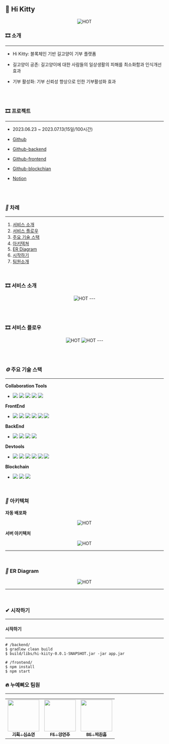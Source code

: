 ## 💛 Hi Kitty



<p align="center">
  <img src="https://file.notion.so/f/s/b3995677-262e-4d5d-bfbf-e9d3ced7031b/readme.png?id=b2cb7c52-7de4-4d57-9351-c9be58f7b0c0&table=block&spaceId=140f47f2-39e2-44b2-b982-84dd20a53ce3&expirationTimestamp=1689487200000&signature=2YpT2CU5VhDl0FJpFQIptfZ9ttSPIK_r817G6PiI03o&downloadName=readme.png" alt="HOT" width="number" />
</p>

### 🎞 소개
---

- Hi Kitty: 블록체인 기반 길고양이 기부 플랫폼
- 길고양이 공존: 길고양이에 대한 사람들의 일상생활의 피해를 최소화함과 인식개선 효과
- 기부 활성화: 기부 신뢰성 향상으로 인한 기부활성화 효과

  </br></br>
  
### 🎞 프로젝트
---

- 2023.06.23 ~ 2023.07.13(15일/100시간)
- [Github](https://github.com/Hi-Kitty)
- [Github-backend](https://github.com/Hi-Kitty/Hi-kitty-backend)
- [Github-frontend](https://github.com/Hi-Kitty/Hi-kitty-frontend)
- [Github-blockchian](https://github.com/Hi-Kitty/Hi-kitty-blockchian)
- [Notion](https://lunar-hole-440.notion.site/HI-KITTY-574be9a641454751ba51e0296ee2bee8?pvs=4)

  </br></br>

### **_📌_** 차례

---

1. [서비스 소개](#🎞-서비스-소개)
2. [서비스 플로우](#🎞-서비스-플로우)
2. [주요 기술 스택](#***⚙***-주요-기술-스택)
3. [아키텍쳐](#***🔨***-아키텍쳐)
4. [ER Diagram](#***🔗***-ER-Diagram)
7. [시작하기](#✔-시작하기)
8. [팀원소개](#🔥-누예삐오-팀원)

<br/>

### 🎞 서비스 소개
<p align="center">
  <img src="https://file.notion.so/f/s/24f30194-7769-48b6-bea6-14a5bb5cbbf0/Untitled.png?id=4e19df03-d535-467b-8ede-22532a3902fe&table=block&spaceId=140f47f2-39e2-44b2-b982-84dd20a53ce3&expirationTimestamp=1689487200000&signature=7GdSXWgzgkzWNsV8DwZuplcDsjtdg9TXLqpD6qlgCGc&downloadName=Untitled.png" alt="HOT" width="number" />
---

</br></br>

### 🎞 서비스 플로우
<p align="center">
  <img src="https://file.notion.so/f/s/3c77fb8b-abb7-4db0-83b7-1d18bc834436/Untitled.png?id=efda4d1e-254f-4f1c-a44b-3effdf385637&table=block&spaceId=140f47f2-39e2-44b2-b982-84dd20a53ce3&expirationTimestamp=1689494400000&signature=DgnMgMAxBpo-UrbFPvNomwUu1_FzKmKgbyyrWYo4SpI&downloadName=Untitled.png" alt="HOT" width="number" />
    <img src="https://file.notion.so/f/s/d5d27567-3170-4f7c-8978-fe4013db9af8/Untitled.png?id=8ac1cf37-3d97-41a2-a4ae-ecb44a264698&table=block&spaceId=140f47f2-39e2-44b2-b982-84dd20a53ce3&expirationTimestamp=1689494400000&signature=meWTmwNEvNCiT7cqLak6VFFLDefEsryz1TulAqYfFCU&downloadName=Untitled.png" alt="HOT" width="number" />
---

</br></br>


### **_⚙_** 주요 기술 스택

---
 **Collaboration Tools**

 - <img src="https://img.shields.io/badge/GitHub-181717?style=flat-square&logo=GitHub" /> <img src="https://img.shields.io/badge/Jira-0052CC?style=flat-square&logo=Jira Software" /> <img src="https://img.shields.io/badge/Notion-000000?style=flat-square&logo=Notion" /> <img src="https://img.shields.io/badge/Miro-yellow?style=flat-square&logo=Miro&logoColor=000000" /> <img src="https://img.shields.io/badge/ Swagger-34A853?style=flat-square&logo=Swagger&logoColor=ffffff" /> 
 
**FrontEnd**

- <img src="https://img.shields.io/badge/ Figma-F24E1E?style=flat-square&logo=Figma&logoColor=ffffff" /> <img src="https://img.shields.io/badge/Next.js-000000?style=flat-square&logo=Next.js&logoColor=ffffff" /> <img src="https://img.shields.io/badge/React-61DAFB?style=flat-square&logo=React&logoColor=ffffff"/> <img src="https://img.shields.io/badge/recoil-764ABC?style=flat-square&logo=react&logoColor=ffffff"/>
<img src="https://img.shields.io/badge/Typescript-3178C6?style=flat-square&logo=Typescript&logoColor=white"/> <img src="https://img.shields.io/badge/React Query-61DAFB?style=flat-square&logo=reactquery&logoColor=ffffff"/> 

**BackEnd**

- <img src="https://img.shields.io/badge/Spring Boot-6DB33F?style=flat-square&logo=SpringBoot&logoColor=ffffff" /> <img src="https://img.shields.io/badge/Spring Cloud-6DB33F?style=flat-square&logo=Spring&logoColor=ffffff" /> <img src="https://img.shields.io/badge/Spring Security-6DB33F?style=flat-square&logo=SpringSecurity&logoColor=ffffff" /> <img src="https://img.shields.io/badge/MySQL-4479A1?style=flat-square&logo=MySQL&logoColor=ffffff" /> 

**Devtools**

- <img src="https://img.shields.io/badge/Amazon S3-569A31?style=flat-square&logo=Amazon S3&logoColor=ffffff" /> <img src="https://img.shields.io/badge/Amazon RDS-527FFF?style=flat-square&logo=Amazon RDS&logoColor=ffffff" /> <img src="https://img.shields.io/badge/AWS Lambda-FF9900?style=flat-square&logo=awslambda&logoColor=ffffff" /> <img src="https://img.shields.io/badge/AWS Elastic Beansltak-FF9900?style=flat-square&logo=amazonec2&logoColor=ffffff" /> <img src="https://img.shields.io/badge/Amazon API Gateway-FF4F8B?style=flat-square&logo=Amazon API Gateway&logoColor=ffffff" /> <img src="https://img.shields.io/badge/githubactions-2088FF?style=flat-square&logo=githubactions&logoColor=ffffff" /> 

**Blockchain**
- <img src="https://img.shields.io/badge/Node.js-339933?style=flat-square&logo=Node.js&logoColor=white"/> <img src="https://img.shields.io/badge/web3.js-F16822?style=flat-square&logo=web3dotjs&logoColor=white"/> <img src="https://img.shields.io/badge/solidity-363636?style=flat-square&logo=solidity&logoColor=white"/>


<br/>

### **_🔨_** 아키텍쳐

**자동 배포화**

<p align="center">
  <img src="https://file.notion.so/f/s/ca139367-f7e5-4f9a-baf7-c1a7a792cb95/Untitled.png?id=593709a4-fadf-44bb-ba38-308395eafa0c&table=block&spaceId=140f47f2-39e2-44b2-b982-84dd20a53ce3&expirationTimestamp=1689494400000&signature=T2d6swsKRzI0EbLfMqNMcqBtw0n0EtkkIQCd_q1T074&downloadName=Untitled.png" alt="HOT" width="number" />
 
 **서버 아키텍처**
 
<p align="center">
  <img src="https://file.notion.so/f/s/d82842cc-be88-48a3-8de6-db49da937d50/Untitled.png?id=12a7351a-6aff-49e0-b7fd-aed1624e3342&table=block&spaceId=140f47f2-39e2-44b2-b982-84dd20a53ce3&expirationTimestamp=1689494400000&signature=bSdxKskjbfM4diXkQ2UcB9242ezwOD8p6_HVeMdFeAI&downloadName=Untitled.png" alt="HOT" width="number" />
  
---

<br/>

### **_🔗_** ER Diagram

<p align="center">
  <img src="https://file.notion.so/f/s/384bcd19-9a30-41da-bc46-f14bf16e8223/Untitled.png?id=6d4f43c3-2718-4826-8e35-b7f13e7ade76&table=block&spaceId=140f47f2-39e2-44b2-b982-84dd20a53ce3&expirationTimestamp=1689494400000&signature=IbXqHO_7KMxz7sUPMHiwB2AtS5YvbCZwKMShUcr17Vg&downloadName=Untitled.png" alt="HOT" width="number" />

---

<br/>

### ✔ 시작하기

---

#### 시작하기

---

```shell
# /backend/
$ gradlew clean build
$ build/libs/hi-kiity-0.0.1-SNAPSHOT.jar -jar app.jar

# /frontend/
$ npm install
$ npm start
```

### 🔥 누예삐오 팀원

---

<table>
  <tbody>
    <tr>
      <td align="center"><a href="https://github.com/seori09"><img src="https://avatars.githubusercontent.com/u/124980829?width="2px;" style="width:100px; height:100px; alt=""/><br /><sub><b>기획 : 심소연</b></sub></a><br /></td>
      <td align="center"><a href="https://github.com/yeonkr"><img src="https://avatars.githubusercontent.com/u/104279155?v=4" width="100px;" alt=""/><br /><sub><b>FE : 양연주</b></sub></a><br /></td>
      <td align="center"><a href="https://github.com/fineman999"><img src="https://avatars.githubusercontent.com/u/46785614?v=4" width="100px;" alt=""/><br /><sub><b>BE : 박찬흠</b></sub></a><br /></td>
    </tr>
  </tbody>
</table>
 

